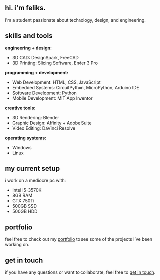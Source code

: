 ## hi. i'm feliks.
i'm a student passionate about technology, design, and engineering.

## skills and tools
**engineering + design:**
- 3D CAD: DesignSpark, FreeCAD
- 3D Printing: Slicing Software, Ender 3 Pro

**programming + development:**
- Web Development: HTML, CSS, JavaScript
- Embedded Systems: CircuitPython, MicroPython, Arduino IDE
- Software Development: Python
- Mobile Development: MIT App Inventor

**creative tools:**
- 3D Rendering: Blender
- Graphic Design: Affinity + Adobe Suite
- Video Editing: DaVinci Resolve

**operating systems:**
- Windows
- Linux

## my current setup
i work on a mediocre pc with:
- Intel i5-3570K
- 8GB RAM
- GTX 750Ti
- 500GB SSD
- 500GB HDD

## portfolio
feel free to check out my [portfolio](https://feliks-szyszka.github.io) to see some of the projects I’ve been working on.

## get in touch
if you have any questions or want to collaborate, feel free to [get in touch](https://feliks-szyszka.github.io/contact.html).
